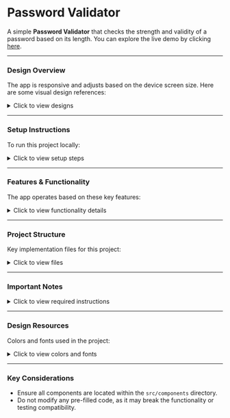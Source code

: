 # Password Validator

A simple **Password Validator** that checks the strength and validity of a password based on its length. You can explore the live demo by clicking [here](https://pwdvalidator.ccbp.tech).

---

### Design Overview

The app is responsive and adjusts based on the device screen size. Here are some visual design references:

<details>
<summary>Click to view designs</summary>

- **Extra Small (Size < 576px) and Small (Size >= 576px)**:  
  ![Small Screen](https://assets.ccbp.in/frontend/content/react-js-hooks/password-validator-sm-output.png)
  
- **Medium (Size >= 768px), Large (Size >= 992px), and Extra Large (Size >= 1200px) - Empty Password**:  
  ![Empty Password](https://assets.ccbp.in/frontend/content/react-js-hooks/password-validator-empty-password-lg-output.png)
  
- **Invalid Password**:  
  ![Invalid Password](https://assets.ccbp.in/frontend/content/react-js-hooks/password-validator-invalid-password-lg-output.png)

- **Valid Password**:  
  ![Valid Password](https://assets.ccbp.in/frontend/content/react-js-hooks/password-validator-valid-password-lg-output.png)
  
</details>

---

### Setup Instructions

To run this project locally:

<details>
<summary>Click to view setup steps</summary>

1. Clone the repository
2. Run `npm install` to download the dependencies
3. Start the development server with `npm start`

</details>

---

### Features & Functionality

The app operates based on these key features:

<details>
<summary>Click to view functionality details</summary>

- **Initial State**: Displays an error message when no password is provided.
- **Error Handling**:
  - When the password has **less than eight characters**, the error message persists.
  - If the password length is **greater than or equal to eight characters**, the error message disappears.

</details>

---

### Project Structure

Key implementation files for this project:

<details>
<summary>Click to view files</summary>

- `src/components/PasswordValidator/index.js`
- `src/components/PasswordValidator/styledComponents.js`

</details>

---

### Important Notes

<details>
<summary>Click to view required instructions</summary>

To ensure the app functions correctly:

- Use **Styled Components** for CSS.
- Apply **Roboto** font for the "Password Validator" heading.

</details>

---

### Design Resources

Colors and fonts used in the project:

<details>
<summary>Click to view colors and fonts</summary>

#### **Colors**:

- **Background**: 
  - ![#24263c](https://via.placeholder.com/15/24263c/000000?text=+) `#24263c`
  - ![#edeeff](https://via.placeholder.com/15/edeeff/000000?text=+) `#edeeff`
  - ![#383a4e](https://via.placeholder.com/15/383a4e/000000?text=+) `#383a4e`
  - ![#475569](https://via.placeholder.com/15/475569/000000?text=+) `#475569`
  
- **Box Shadow**: 
  - ![#434451](https://via.placeholder.com/15/434451/000000?text=+) `#434451`
  
- **Text**: 
  - ![#ef4444](https://via.placeholder.com/15/ef4444/000000?text=+) `#ef4444`
  - ![#f8fafc](https://via.placeholder.com/15/f8fafc/000000?text=+) `#f8fafc`
  - ![#ffffff](https://via.placeholder.com/15/ffffff/000000?text=+) `#ffffff`

#### **Font Family**:
- **Roboto**

</details>

---

### Key Considerations

- Ensure all components are located within the `src/components` directory.
- Do not modify any pre-filled code, as it may break the functionality or testing compatibility.
